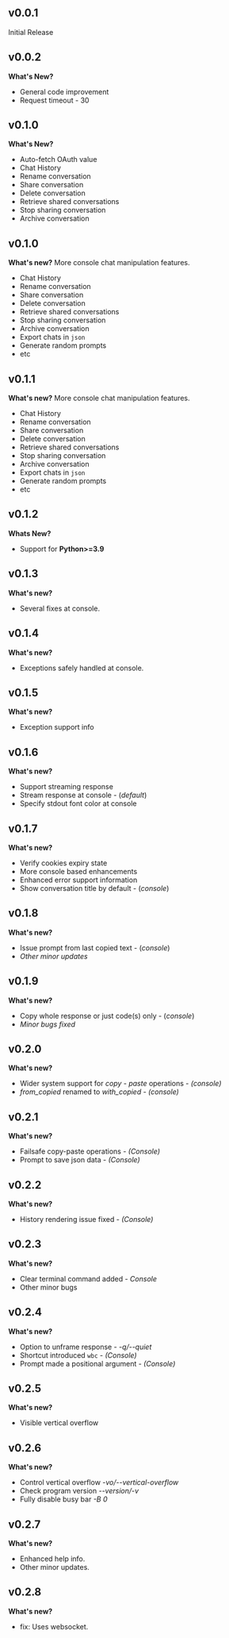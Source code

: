 ## v0.0.1

Initial Release

## v0.0.2

**What's New?**

- General code improvement
- Request timeout - 30

## v0.1.0

**What's New?**

- Auto-fetch OAuth value
- Chat History 
- Rename conversation
- Share conversation
- Delete conversation
- Retrieve shared conversations
- Stop sharing conversation
- Archive conversation

## v0.1.0

**What's new?**
More console chat manipulation features.
 - Chat History 
 - Rename conversation
 - Share conversation
 - Delete conversation
 - Retrieve shared conversations
 - Stop sharing conversation
 - Archive conversation
 - Export chats in `json`
 - Generate random prompts
-  etc

## v0.1.1

**What's new?**
More console chat manipulation features.
 - Chat History 
 - Rename conversation
 - Share conversation
 - Delete conversation
 - Retrieve shared conversations
 - Stop sharing conversation
 - Archive conversation
 - Export chats in `json`
 - Generate random prompts
-  etc

## v0.1.2

**Whats New?**
- Support for **Python>=3.9**

## v0.1.3

**What's new?**
- Several fixes at console.

## v0.1.4

**What's new?**
- Exceptions safely handled at console.

## v0.1.5

**What's new?**
- Exception support info

## v0.1.6

**What's new?**
- Support streaming response
- Stream response at console - (*default*)
- Specify stdout font color at console

## v0.1.7

**What's new?**
- Verify cookies expiry state
- More console based enhancements
- Enhanced error support information
- Show conversation title by default - (*console*)

## v0.1.8

**What's new?**
- Issue prompt from last copied text - (*console*)
- *Other minor updates*

## v0.1.9

**What's new?**
- Copy whole response or just code(s) only - (*console*)
- *Minor bugs fixed*

## v0.2.0

**What's new?**
- Wider system support for *copy - paste* operations - *(console)*
- *from_copied* renamed to *with_copied*  - *(console)*

## v0.2.1

**What's new?**
- Failsafe copy-paste operations - *(Console)*
- Prompt to save json data - *(Console)*

## v0.2.2

**What's new?**
- History rendering issue fixed - *(Console)*

## v0.2.3

**What's new?**
- Clear terminal command added - *Console* 
- Other minor bugs

## v0.2.4

**What's new?**
- Option to unframe response - *-q/--quiet*
- Shortcut introduced `wbc` - *(Console)*
- Prompt made a positional argument - *(Console)*

## v0.2.5

**What's new?**
- Visible vertical overflow

## v0.2.6

**What's new?**

- Control vertical overflow *-vo/--vertical-overflow*
- Check program version *--version/-v*
- Fully disable busy bar *-B 0*

## v0.2.7

**What's new?**

- Enhanced help info.
- Other minor updates.

## v0.2.8

**What's new?**

- fix: Uses websocket.